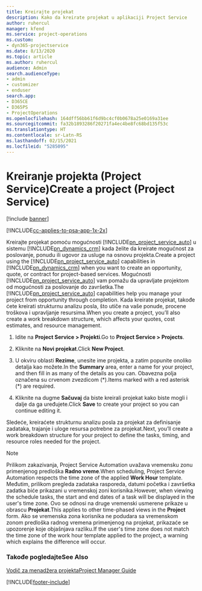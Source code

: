```yaml
---
title: Kreirajte projekat
description: Kako da kreirate projekat u aplikaciji Project Service
author: ruhercul
manager: kfend
ms.service: project-operations
ms.custom:
- dyn365-projectservice
ms.date: 8/13/2020
ms.topic: article
ms.author: ruhercul
audience: Admin
search.audienceType:
- admin
- customizer
- enduser
search.app:
- D365CE
- D365PS
- ProjectOperations
ms.openlocfilehash: 164dff56bb61f6d9bc4cf0b0678a25e0169a31ee
ms.sourcegitcommit: fa32b1893286f20271fa4ec4be8fc68bd135f53c
ms.translationtype: HT
ms.contentlocale: sr-Latn-RS
ms.lasthandoff: 02/15/2021
ms.locfileid: "5285095"
---
```

# <a name="create-a-project-project-service"></a><span data-ttu-id="1ce44-103">Kreiranje projekta (Project Service)</span><span class="sxs-lookup"><span data-stu-id="1ce44-103">Create a project (Project Service)</span></span>

[!include [banner](../includes/psa-now-project-operations.md)]

[!INCLUDE[cc-applies-to-psa-app-1x-2x](../includes/cc-applies-to-psa-app-1x-2x.md)]

<span data-ttu-id="1ce44-104">Kreirajte projekat pomoću mogućnosti [!INCLUDE[pn_project_service_auto](../includes/pn-project-service-auto.md)] u sistemu [!INCLUDE[pn_dynamics_crm](../includes/pn-dynamics-crm.md)] kada želite da kreirate mogućnost za poslovanje, ponudu ili ugovor za usluge na osnovu projekta.</span><span class="sxs-lookup"><span data-stu-id="1ce44-104">Create a project using the [!INCLUDE[pn_project_service_auto](../includes/pn-project-service-auto.md)] capabilities in [!INCLUDE[pn_dynamics_crm](../includes/pn-dynamics-crm.md)] when you want to create an opportunity, quote, or contract for project-based services.</span></span> <span data-ttu-id="1ce44-105">Mogućnosti [!INCLUDE[pn_project_service_auto](../includes/pn-project-service-auto.md)] vam pomažu da upravljate projektom od mogućnosti za poslovanje do završetka.</span><span class="sxs-lookup"><span data-stu-id="1ce44-105">The [!INCLUDE[pn_project_service_auto](../includes/pn-project-service-auto.md)] capabilities help you manage your project from opportunity through completion.</span></span> <span data-ttu-id="1ce44-106">Kada kreirate projekat, takođe ćete kreirati strukturnu analizu posla, što utiče na vaše ponude, procene troškova i upravljanje resursima.</span><span class="sxs-lookup"><span data-stu-id="1ce44-106">When you create a project, you’ll also create a work breakdown structure, which affects your quotes, cost estimates, and resource management.</span></span>  
  
1.  <span data-ttu-id="1ce44-107">Idite na **Project Service > Projekti**.</span><span class="sxs-lookup"><span data-stu-id="1ce44-107">Go to **Project Service > Projects**.</span></span>  
  
2.  <span data-ttu-id="1ce44-108">Kliknite na **Novi projekat**.</span><span class="sxs-lookup"><span data-stu-id="1ce44-108">Click **New Project**.</span></span>  
  
3.  <span data-ttu-id="1ce44-109">U okviru oblasti **Rezime**, unesite ime projekta, a zatim popunite onoliko detalja kao možete.</span><span class="sxs-lookup"><span data-stu-id="1ce44-109">In the **Summary** area, enter a name for your project, and then fill in as many of the details as you can.</span></span> <span data-ttu-id="1ce44-110">Obavezna polja označena su crvenom zvezdicom (\*).</span><span class="sxs-lookup"><span data-stu-id="1ce44-110">Items marked with a red asterisk (\*) are required.</span></span>  
  
4.  <span data-ttu-id="1ce44-111">Kliknite na dugme **Sačuvaj** da biste kreirali projekat kako biste mogli i dalje da ga uređujete.</span><span class="sxs-lookup"><span data-stu-id="1ce44-111">Click **Save** to create your project so you can continue editing it.</span></span>  
  
<span data-ttu-id="1ce44-112">Sledeće, kreiraćete strukturnu analizu posla za projekat za definisanje zadataka, trajanje i uloge resursa potrebne za projekat.</span><span class="sxs-lookup"><span data-stu-id="1ce44-112">Next, you’ll create a work breakdown structure for your project to define the tasks, timing, and resource roles needed for the project.</span></span>  

> [!NOTE]
> <span data-ttu-id="1ce44-113">Prilikom zakazivanja, Project Service Automation uvažava vremensku zonu primenjenog predloška **Radno vreme**.</span><span class="sxs-lookup"><span data-stu-id="1ce44-113">When scheduling, Project Service Automation respects the time zone of the applied **Work Hour** template.</span></span> <span data-ttu-id="1ce44-114">Međutim, prilikom pregleda zadataka rasporeda, datumi početka i završetka zadatka biće prikazani u vremenskoj zoni korisnika.</span><span class="sxs-lookup"><span data-stu-id="1ce44-114">However, when viewing the schedule tasks, the start and end dates of a task will be displayed in the user's time zone.</span></span> <span data-ttu-id="1ce44-115">Ovo se odnosi na druge vremenski usmerene prikaze u obrascu **Projekat**.</span><span class="sxs-lookup"><span data-stu-id="1ce44-115">This applies to other time-phased views in the **Project** form.</span></span> <span data-ttu-id="1ce44-116">Ako se vremenska zona korisnika ne podudara sa vremenskom zonom predloška radnog vremena primenjenog na projekat, prikazaće se upozorenje koje objašnjava razliku.</span><span class="sxs-lookup"><span data-stu-id="1ce44-116">If the user's time zone does not match the time zone of the work hour template applied to the project, a warning which explains the difference will occur.</span></span> 
  
### <a name="see-also"></a><span data-ttu-id="1ce44-117">Takođe pogledajte</span><span class="sxs-lookup"><span data-stu-id="1ce44-117">See Also</span></span>  
 [<span data-ttu-id="1ce44-118">Vodič za menadžera projekta</span><span class="sxs-lookup"><span data-stu-id="1ce44-118">Project Manager Guide</span></span>](../psa/project-manager-guide.md)


[!INCLUDE[footer-include](../includes/footer-banner.md)]
